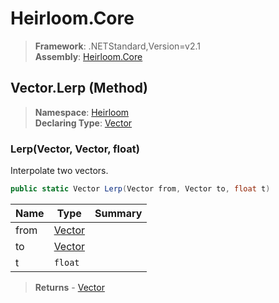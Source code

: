 # Heirloom.Core

> **Framework**: .NETStandard,Version=v2.1  
> **Assembly**: [Heirloom.Core][0]

## Vector.Lerp (Method)

> **Namespace**: [Heirloom][0]  
> **Declaring Type**: [Vector][1]

### Lerp(Vector, Vector, float)

Interpolate two vectors.

```cs
public static Vector Lerp(Vector from, Vector to, float t)
```

| Name | Type        | Summary |
|------|-------------|---------|
| from | [Vector][1] |         |
| to   | [Vector][1] |         |
| t    | `float`     |         |

> **Returns** - [Vector][1]

[0]: ../../../Heirloom.Core.md
[1]: ../Vector.md
